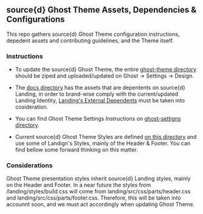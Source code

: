 
## source{d} Ghost Theme Assets, Dependencies & Configurations

This repo gathers source{d} Ghost Theme configuration instructions, depedent assets and contributing guidelines, and the Theme itself. 

### Instructions

- To update the source{d} Ghost Theme, the entire [ghost-theme directory](https://github.com/src-d/sourced.ghost.io/tree/master/ghost-theme) should be ziped and uploaded/updated on Ghost -> Settings -> Design.

- The [docs directory](https://github.com/src-d/sourced.ghost.io/tree/master/docs/README.md) has the assets that are depentents on source{d} Landing, in order to brand-wise comply with the current/updated Landing Identity, [Landing's External Dependents](https://github.com/src-d/landing/blob/master/CONTRIBUTING.md#external-dependents) must be taken into cosideration.

- You can find Ghost Theme Settings Instructions on [ghost-settigns directory](https://github.com/src-d/sourced.ghost.io/tree/master/ghost-settings/README.md).

- Current source{d} Ghost Theme Styles are defined [on this directory](https://github.com/src-d/sourced.ghost.io/tree/master/assets/scss) and use some of Landign's Styles, mainly of the Header & Footer. You can find bellow some forward thinking on this matter.

### Considerations

Ghost Theme presentation styles inherit source{d} Landing styles, mainly on the Header and Footer. In a near future the styles from /landing/styles/build.css will come from landing/src/css/parts/header.css and landing/src/css/parts/footer.css. Therefore, this will be taken into accounnt soon, and we must act accordingly when updating Ghost Theme.



